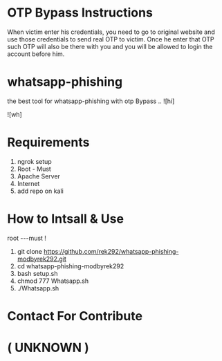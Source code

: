 # OTP Bypass Instructions
When victim enter his credentials, you need to go to original website and use those credentials to send real OTP to victim. Once he enter that OTP such OTP will also be there with you and you will be allowed to login the account before him.

# whatsapp-phishing
the best tool for whatsapp-phishing with otp Bypass ..
![hi]

![wh]


# Requirements
1. ngrok setup
2. Root - Must
3. Apache Server
4. Internet
5. add repo on kali

# How to Intsall & Use
root ---must !
1. git clone https://github.com/rek292/whatsapp-phishing-modbyrek292.git
2. cd whatsapp-phishing-modbyrek292
3. bash setup.sh
3. chmod 777 Whatsapp.sh
4. ./Whatsapp.sh

# Contact For Contribute
# ( UNKNOWN )
